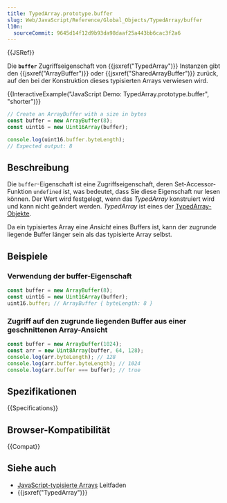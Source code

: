 ```yaml
---
title: TypedArray.prototype.buffer
slug: Web/JavaScript/Reference/Global_Objects/TypedArray/buffer
l10n:
  sourceCommit: 9645d14f12d9b93da98daaf25a443bb6cac3f2a6
---
```


{{JSRef}}

Die **`buffer`** Zugriffseigenschaft von {{jsxref("TypedArray")}} Instanzen gibt den {{jsxref("ArrayBuffer")}} oder {{jsxref("SharedArrayBuffer")}} zurück, auf den bei der Konstruktion dieses typisierten Arrays verwiesen wird.

{{InteractiveExample("JavaScript Demo: TypedArray.prototype.buffer", "shorter")}}

```js interactive-example
// Create an ArrayBuffer with a size in bytes
const buffer = new ArrayBuffer(8);
const uint16 = new Uint16Array(buffer);

console.log(uint16.buffer.byteLength);
// Expected output: 8
```

## Beschreibung

Die `buffer`-Eigenschaft ist eine Zugriffseigenschaft, deren Set-Accessor-Funktion `undefined` ist, was bedeutet, dass Sie diese Eigenschaft nur lesen können. Der Wert wird festgelegt, wenn das _TypedArray_ konstruiert wird und kann nicht geändert werden. _TypedArray_ ist eines der [TypedArray-Objekte](/de/docs/Web/JavaScript/Reference/Global_Objects/TypedArray#typedarray_objects).

Da ein typisiertes Array eine _Ansicht_ eines Buffers ist, kann der zugrunde liegende Buffer länger sein als das typisierte Array selbst.

## Beispiele

### Verwendung der buffer-Eigenschaft

```js
const buffer = new ArrayBuffer(8);
const uint16 = new Uint16Array(buffer);
uint16.buffer; // ArrayBuffer { byteLength: 8 }
```

### Zugriff auf den zugrunde liegenden Buffer aus einer geschnittenen Array-Ansicht

```js
const buffer = new ArrayBuffer(1024);
const arr = new Uint8Array(buffer, 64, 128);
console.log(arr.byteLength); // 128
console.log(arr.buffer.byteLength); // 1024
console.log(arr.buffer === buffer); // true
```

## Spezifikationen

{{Specifications}}

## Browser-Kompatibilität

{{Compat}}

## Siehe auch

- [JavaScript-typisierte Arrays](/de/docs/Web/JavaScript/Guide/Typed_arrays) Leitfaden
- {{jsxref("TypedArray")}}
